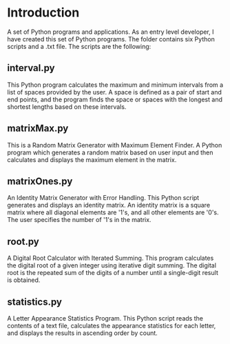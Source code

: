 # Introduction
A set of Python programs and applications. As an entry level developer, I have created this set of Python programs. The 
folder contains six Python scripts and a .txt file. The scripts are the following:

## interval.py
This Python program calculates the maximum and minimum intervals from a list of spaces provided by the user.
A space is defined as a pair of start and end points, and the program finds the space or spaces with the longest
and shortest lengths based on these intervals.

## matrixMax.py
This is a Random Matrix Generator with Maximum Element Finder. A Python program which generates a random matrix based 
on user input and then calculates and displays the maximum element in the matrix.

## matrixOnes.py
An Identity Matrix Generator with Error Handling. This Python script generates and displays an identity matrix.
An identity matrix is a square matrix where all diagonal elements are '1's, and all other elements are '0's. The 
user specifies the number of '1's in the matrix.

## root.py
A Digital Root Calculator with Iterated Summing. This program calculates the digital root of a given integer using 
iterative digit summing. The digital root is the repeated sum of the digits of a number until a single-digit result
is obtained.

## statistics.py
A Letter Appearance Statistics Program. This Python script reads the contents of a text file, calculates the appearance 
statistics for each letter, and displays the results in ascending order by count.


